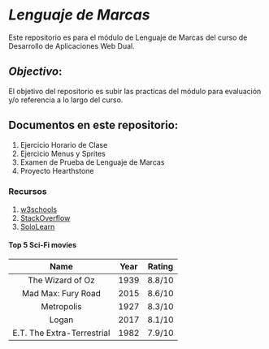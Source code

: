 # _*Lenguaje de Marcas*_
Este repositorio es para el módulo de Lenguaje de Marcas del curso de Desarrollo de Aplicaciones Web Dual.

## *Objectivo*:
El objetivo del repositorio es subir las practicas del módulo para evaluación y/o referencia a lo largo del curso.

## **Documentos en este repositorio:**
1. Ejercicio Horario de Clase
2. Ejercicio Menus y Sprites
3. Examen de Prueba de Lenguaje de Marcas
4. Proyecto Hearthstone

### **Recursos**
1. [w3schools](w3schools.com)
2. [StackOverflow](stackoverflow.com)
3. [SoloLearn](https://www.sololearn.com/Course/HTML)

#### **Top 5 Sci-Fi movies**

|Name                        |Year  |Rating |
|:--------------------------:|:----:|-------|
|The Wizard of Oz            |1939  |8.8/10 |
|Mad Max: Fury Road          |2015  |8.6/10 |
|Metropolis                  |1927  |8.3/10 |
|Logan                       |2017  |8.1/10 |
|E.T. The Extra-Terrestrial  |1982  |7.9/10 |
